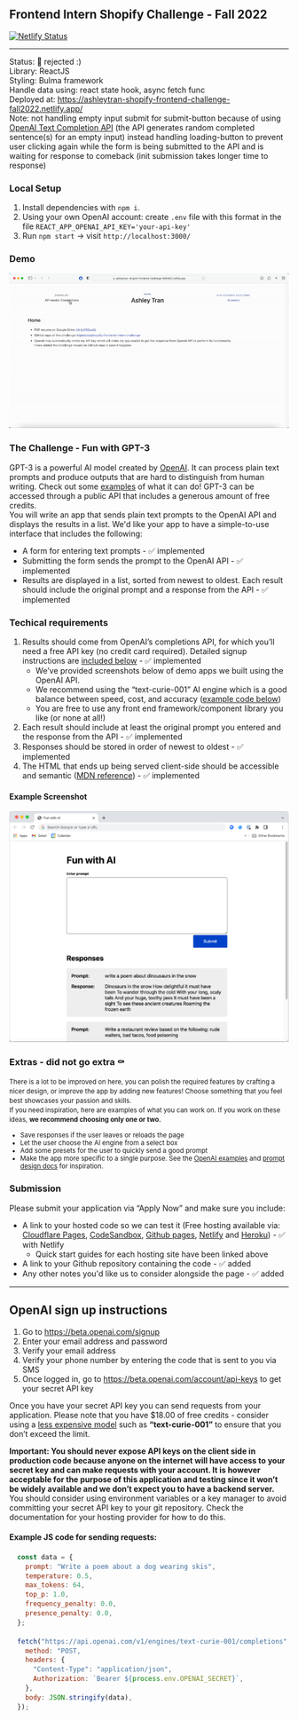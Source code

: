 ## Frontend Intern Shopify Challenge - Fall 2022
[![Netlify Status](https://api.netlify.com/api/v1/badges/14672a9d-8164-4084-9715-866884b2d9f4/deploy-status)](https://app.netlify.com/sites/ashleytran-shopify-frontend-challenge-fall2022/deploys)

---
Status: 🚫 rejected :) <br>
Library: ReactJS <br>
Styling: Bulma framework <br>
Handle data using: react state hook, async fetch func <br>
Deployed at: https://ashleytran-shopify-frontend-challenge-fall2022.netlify.app/ <br>
Note: not handling empty input submit for submit-button because of using [OpenAI Text Completion API](https://beta.openai.com/docs/guides/completion/prompt-design) (the API generates random completed sentence(s) for an empty input) instead handling loading-button to prevent user clicking again while the form is being submitted to the API and is waiting for response to comeback (init submission takes longer time to response)

### Local Setup
1. Install dependencies with `npm i`.
2. Using your own OpenAI account: create `.env` file with this format in the file `REACT_APP_OPENAI_API_KEY='your-api-key'`
3. Run `npm start` -> visit `http://localhost:3000/`

### Demo
![API](display/api%20demo.gif)

### The Challenge - Fun with GPT-3
GPT-3 is a powerful AI model created by [OpenAI](https://openai.com/api/). It can process plain text prompts and produce outputs that are hard to distinguish from human writing. Check out some [examples](https://beta.openai.com/examples/) of what it can do! GPT-3 can be accessed through a public API that includes a generous amount of free credits. <br>
You will write an app that sends plain text prompts to the OpenAI API and displays the results in a list. We'd like your app to have a simple-to-use interface that includes the following:
- A form for entering text prompts - ✅ implemented
- Submitting the form sends the prompt to the OpenAI API - ✅ implemented
- Results are displayed in a list, sorted from newest to oldest. Each result should include the original prompt and a response from the API  - ✅ implemented

### Techical requirements
1. Results should come from OpenAI’s completions API, for which you’ll need a free API key (no credit card required). Detailed signup instructions are [included below](#openai-sign-up-instructions) - ✅ implemented
    - We’ve provided screenshots below of demo apps we built using the OpenAI API.
    - We recommend using the “text-curie-001” AI engine which is a good balance between speed, cost, and accuracy ([example code below](#example-js-code-for-sending-requests))
    - You are free to use any front end framework/component library you like (or none at all!)
2. Each result should include at least the original prompt you entered and the response from the API - ✅ implemented
3. Responses should be stored in order of newest to oldest - ✅ implemented
4. The HTML that ends up being served client-side should be accessible and semantic ([MDN reference](https://developer.mozilla.org/en-US/docs/Learn/Accessibility/HTML)) - ✅ implemented

#### Example Screenshot
![Example Screenshot](./display/finish_exampl_screenshot.png)

### Extras - did not go extra ⚰️
<small>There is a lot to be improved on here, you can polish the required features by crafting a nicer design, or improve the app by adding new features! Choose something that you feel best showcases your passion and skills. <br>
If you need inspiration, here are examples of what you can work on. If you work on these ideas, <strong>we recommend choosing only one or two.</strong>
- Save responses if the user leaves or reloads the page
- Let the user choose the AI engine from a select box
- Add some presets for the user to quickly send a good prompt
- Make the app more specific to a single purpose. See the [OpenAI examples](https://beta.openai.com/examples/) and [prompt design docs](https://beta.openai.com/docs/guides/completion/prompt-design) for inspiration.
</small>

### Submission
Please submit your application via “Apply Now” and make sure you include:
- A link to your hosted code so we can test it (Free hosting available via: [Cloudflare Pages](https://developers.cloudflare.com/pages/get-started/), [CodeSandbox](https://dev.to/codergirl1991/how-to-use-codesandbox-a-beginners-guide-1akl), [Github pages](https://pages.github.com), [Netlify](https://www.netlify.com/blog/2016/09/29/a-step-by-step-guide-deploying-on-netlify/) and [Heroku](https://devcenter.heroku.com/start)) - ✅ with Netlify
  - Quick start guides for each hosting site have been linked above
- A link to your Github repository containing the code - ✅ added
- Any other notes you'd like us to consider alongside the page - ✅ added

---
## OpenAI sign up instructions
1. Go to https://beta.openai.com/signup
2. Enter your email address and password
3. Verify your email address
4. Verify your phone number by entering the code that is sent to you via SMS
5. Once logged in, go to https://beta.openai.com/account/api-keys to get your secret API key

Once you have your secret API key you can send requests from your application. Please note that you have $18.00 of free credits - consider using a [less expensive model](https://openai.com/api/pricing/) such as <strong>“text-curie-001”</strong> to ensure that you don’t exceed the limit.

<strong>Important: You should never expose API keys on the client side in production code because anyone on the internet will have access to your secret key and can make
requests with your account. It is however acceptable for the purpose of this application and testing since it won’t be widely available and we don’t expect you to have a backend
server. </strong><br>
You should consider using environment variables or a key manager to avoid committing your
secret API key to your git repository. Check the documentation for your hosting provider for how to do this. <br>

#### Example JS code for sending requests:
```js
  const data = {
    prompt: "Write a poem about a dog wearing skis",
    temperature: 0.5,
    max_tokens: 64,
    top_p: 1.0,
    frequency_penalty: 0.0, 
    presence_penalty: 0.0,
  };

  fetch("https://api.openai.com/v1/engines/text-curie-001/completions", {
    method: "POST,
    headers: {
      "Content-Type": "application/json",
      Authorization: `Bearer ${process.env.OPENAI_SECRET}`,
    },
    body: JSON.stringify(data),
  });
```


